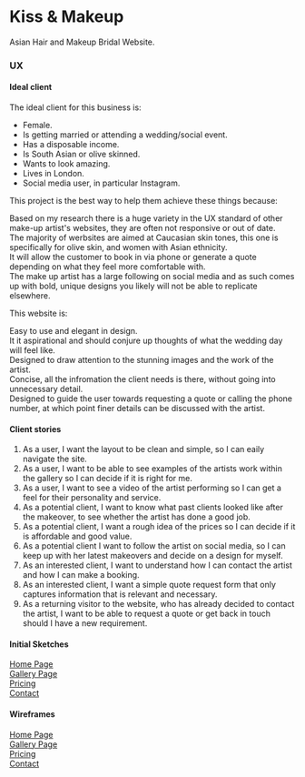 # Kiss & Makeup

 Asian Hair and Makeup Bridal Website.




### UX

#### Ideal client
The ideal client for this business is:

* Female.
* Is getting married or attending a wedding/social event.  
* Has a disposable income.  
* Is South Asian or olive skinned.  
* Wants to look amazing.  
* Lives in London.  
* Social media user, in particular Instagram.

This project is the best way to help them achieve these things because:

Based on my research there is a huge variety in the UX standard of other make-up artist's websites, they are often not responsive or out of date.  
The majority of werbsites are aimed at Caucasian skin tones, this one is specifically for olive skin, and women with Asian ethnicity.  
It will allow the customer to book in via phone or generate a quote depending on what they feel more comfortable with.  
The make up artist has a large following on social media and as such comes up with bold, unique designs you likely will not be able to replicate elsewhere.  

This website is:   

Easy to use and elegant in design.  
It it aspirational and should conjure up thoughts of what the wedding day will feel like.  
Designed to draw attention to the stunning images and the work of the artist.  
Concise, all the infromation the client needs is there, without going into unnecessary detail.  
Designed to guide the user towards requesting a quote or calling the phone number, at which point finer details can be discussed with the artist.  

#### Client stories
1. As a user, I want the layout to be clean and simple, so I can eaily navigate the site.
1. As a user, I want to be able to see examples of the artists work within the gallery so I can decide if it is right for me.  
1. As a user, I want to see a video of the artist performing so I can get a feel for their personality and service.  
1. As a potential client, I want to know what past clients looked like after the makeover, to see whether the artist has done a good job.  
1. As a potential client, I want a rough idea of the prices so I can decide if it is affordable and good value.  
1. As a potential client I want to follow the artist on social media, so I can keep up with her latest makeovers and decide on a design for myself.  
1. As an interested client, I want to understand how I can contact the artist and how I can make a booking.  
1. As an interested client, I want a simple quote request form that only captures information that is relevant and necessary.  
1. As a returning visitor to the website, who has already decided to contact the artist, I want to be able to request a quote or get back in touch should I have a new requirement.  

#### Initial Sketches
[Home Page](https://raw.githubusercontent.com/Rorywork/kiss-and-makeup/master/images/Wireframe-Landing-Page.PNG)  
[Gallery Page](https://raw.githubusercontent.com/Rorywork/kiss-and-makeup/master/images/Wireframe-Gallery-Page.PNG)  
[Pricing](https://raw.githubusercontent.com/Rorywork/kiss-and-makeup/master/images/Wireframe-Video-Pricing-Page.PNG)  
[Contact](https://raw.githubusercontent.com/Rorywork/kiss-and-makeup/master/images/Sketch-Contact-Page.jpg)

#### Wireframes
[Home Page](https://raw.githubusercontent.com/Rorywork/kiss-and-makeup/master/images/Wireframe-Landing-Page.PNG)  
[Gallery Page](https://raw.githubusercontent.com/Rorywork/kiss-and-makeup/master/images/Wireframe-Gallery-Page.PNG)  
[Pricing](https://raw.githubusercontent.com/Rorywork/kiss-and-makeup/master/images/Wireframe-Video-Pricing-Page.PNG)  
[Contact](https://raw.githubusercontent.com/Rorywork/kiss-and-makeup/master/images/Wireframe-Contact-Page.PNG)